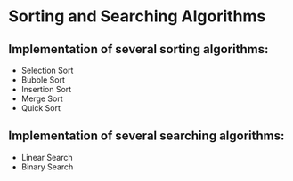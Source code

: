 # Sorting and Searching Algorithms

## Implementation of several sorting algorithms:
 - Selection Sort
 - Bubble Sort
 - Insertion Sort
 - Merge Sort
 - Quick Sort

## Implementation of several searching algorithms:
 - Linear Search
 - Binary Search
